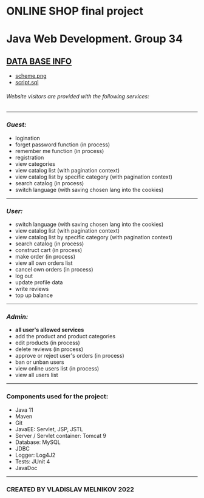 # ONLINE SHOP final project
# Java Web Development. Group 34
## [DATA BASE INFO](https://github.com/nearbyall/epamtc-final-project-online-shop/tree/master/db) 
- [scheme.png](https://github.com/nearbyall/epamtc-final-project-online-shop/blob/master/db/scheme.png)
- [script.sql](https://github.com/nearbyall/epamtc-final-project-online-shop/blob/master/db/script.sql)

###### Website visitors are provided with the following services:
***
### *Guest:*
- logination
- forget password function (in process)
- remember me function (in process)
- registration
- view categories
- view catalog list (with pagination context)
- view catalog list by specific category (with pagination context)
- search catalog (in process)
- switch language (with saving chosen lang into the cookies) 
***
### *User:*
- switch language (with saving chosen lang into the cookies) 
- view catalog list (with pagination context)
- view catalog list by specific category (with pagination context)
- search catalog (in process)
- construct cart (in process)
- make order (in process)
- view all own orders list
- cancel own orders (in process)
- log out
- update profile data
- write reviews 
- top up balance
***
### *Admin:*
- __all user's allowed services__
- add the product and product categories
- edit products (in process)
- delete reviews (in process)
- approve or reject user's orders (in process)
- ban or unban users
- view online users list (in process)
- view all users list 

***
### Components used for the project:
- Java 11
- Maven
- Git
- JavaEE: Servlet, JSP, JSTL
- Server / Servlet container: Tomcat 9
- Database: MySQL
- JDBC
- Logger: Log4J2
- Tests: JUnit 4
- JavaDoc

***
### CREATED BY VLADISLAV MELNIKOV 2022